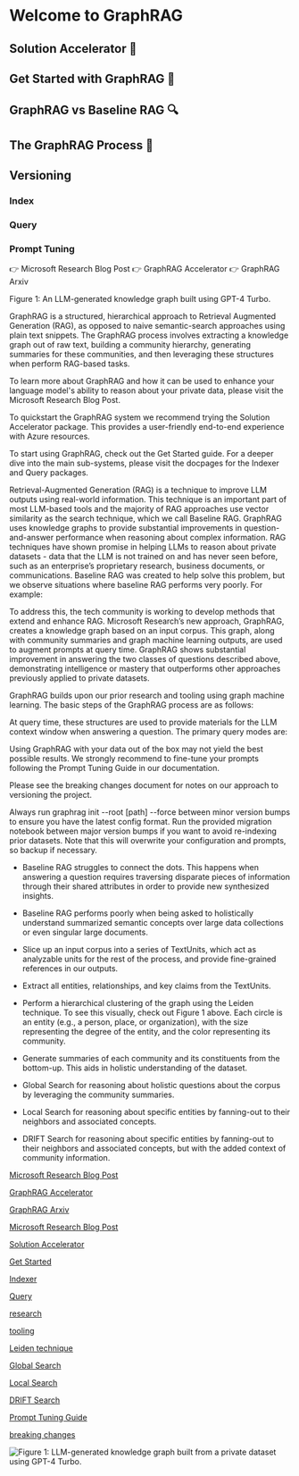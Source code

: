# Welcome to GraphRAG

## Solution Accelerator 🚀

## Get Started with GraphRAG 🚀

## GraphRAG vs Baseline RAG 🔍

## The GraphRAG Process 🤖

## Versioning

### Index

### Query

### Prompt Tuning

👉 Microsoft Research Blog Post 
👉 GraphRAG Accelerator 
👉 GraphRAG Arxiv



Figure 1: An LLM-generated knowledge graph built using GPT-4 Turbo.

GraphRAG is a structured, hierarchical approach to Retrieval Augmented Generation (RAG), as opposed to naive semantic-search
approaches using plain text snippets. The GraphRAG process involves extracting a knowledge graph out of raw text, building a community hierarchy, generating summaries for these communities, and then leveraging these structures when perform RAG-based tasks.

To learn more about GraphRAG and how it can be used to enhance your language model's ability to reason about your private data, please visit the Microsoft Research Blog Post.

To quickstart the GraphRAG system we recommend trying the Solution Accelerator package. This provides a user-friendly end-to-end experience with Azure resources.

To start using GraphRAG, check out the Get Started guide.
For a deeper dive into the main sub-systems, please visit the docpages for the Indexer and Query packages.

Retrieval-Augmented Generation (RAG) is a technique to improve LLM outputs using real-world information. This technique is an important part of most LLM-based tools and the majority of RAG approaches use vector similarity as the search technique, which we call Baseline RAG. GraphRAG uses knowledge graphs to provide substantial improvements in question-and-answer performance when reasoning about complex information. RAG techniques have shown promise in helping LLMs to reason about private datasets - data that the LLM is not trained on and has never seen before, such as an enterprise’s proprietary research, business documents, or communications. Baseline RAG was created to help solve this problem, but we observe situations where baseline RAG performs very poorly. For example:

To address this, the tech community is working to develop methods that extend and enhance RAG. Microsoft Research’s new approach, GraphRAG, creates a knowledge graph based on an input corpus. This graph, along with community summaries and graph machine learning outputs, are used to augment prompts at query time. GraphRAG shows substantial improvement in answering the two classes of questions described above, demonstrating intelligence or mastery that outperforms other approaches previously applied to private datasets.

GraphRAG builds upon our prior research and tooling using graph machine learning. The basic steps of the GraphRAG process are as follows:

At query time, these structures are used to provide materials for the LLM context window when answering a question. The primary query modes are:

Using GraphRAG with your data out of the box may not yield the best possible results.
We strongly recommend to fine-tune your prompts following the Prompt Tuning Guide in our documentation.

Please see the breaking changes document for notes on our approach to versioning the project.

Always run graphrag init --root [path] --force between minor version bumps to ensure you have the latest config format. Run the provided migration notebook between major version bumps if you want to avoid re-indexing prior datasets. Note that this will overwrite your configuration and prompts, so backup if necessary.

- Baseline RAG struggles to connect the dots. This happens when answering a question requires traversing disparate pieces of information through their shared attributes in order to provide new synthesized insights.
- Baseline RAG performs poorly when being asked to holistically understand summarized semantic concepts over large data collections or even singular large documents.

- Slice up an input corpus into a series of TextUnits, which act as analyzable units for the rest of the process, and provide fine-grained references in our outputs.
- Extract all entities, relationships, and key claims from the TextUnits.
- Perform a hierarchical clustering of the graph using the Leiden technique. To see this visually, check out Figure 1 above. Each circle is an entity (e.g., a person, place, or organization), with the size representing the degree of the entity, and the color representing its community.
- Generate summaries of each community and its constituents from the bottom-up. This aids in holistic understanding of the dataset.

- Global Search for reasoning about holistic questions about the corpus by leveraging the community summaries.
- Local Search for reasoning about specific entities by fanning-out to their neighbors and associated concepts.
- DRIFT Search for reasoning about specific entities by fanning-out to their neighbors and associated concepts, but with the added context of community information.

[Microsoft Research Blog Post](https://www.microsoft.com/en-us/research/blog/graphrag-unlocking-llm-discovery-on-narrative-private-data/)

[GraphRAG Accelerator](https://github.com/Azure-Samples/graphrag-accelerator)

[GraphRAG Arxiv](https://arxiv.org/pdf/2404.16130)

[Microsoft Research Blog Post](https://www.microsoft.com/en-us/research/blog/graphrag-unlocking-llm-discovery-on-narrative-private-data/)

[Solution Accelerator](https://github.com/Azure-Samples/graphrag-accelerator)

[Get Started](https://microsoft.github.io/graphrag/get_started/)

[Indexer](https://microsoft.github.io/graphrag/index/overview/)

[Query](https://microsoft.github.io/graphrag/query/overview/)

[research](https://www.microsoft.com/en-us/worklab/patterns-hidden-inside-the-org-chart)

[tooling](https://github.com/graspologic-org/graspologic)

[Leiden technique](https://arxiv.org/pdf/1810.08473.pdf)

[Global Search](https://microsoft.github.io/graphrag/query/global_search/)

[Local Search](https://microsoft.github.io/graphrag/query/local_search/)

[DRIFT Search](https://microsoft.github.io/graphrag/query/drift_search/)

[Prompt Tuning Guide](https://microsoft.github.io/graphrag/prompt_tuning/overview/)

[breaking changes](https://github.com/microsoft/graphrag/blob/main/breaking-changes.md)

![Figure 1: LLM-generated knowledge graph built from a private dataset using GPT-4 Turbo.](https://microsoft.github.io/graphrag/img/GraphRag-Figure1.jpg)

